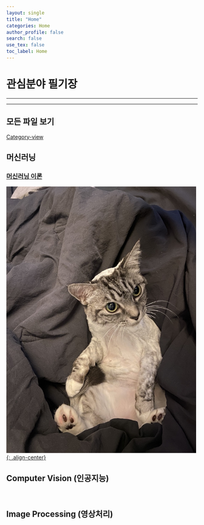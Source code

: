 ```yaml
---
layout: single
title: "Home"
categories: Home
author_profile: false
search: false
use_tex: false
toc_label: Home
---
```

# 관심분야 필기장

---

---

## 모든 파일 보기
[Category-view]({{site.url}}/categories-grid)

## 머신러닝

### [머신러닝 이론]({{site.url}}/ml/Machine_Learning_101/)

<a href="/ml/Machine_Learning_101/">
    <img src="/assets/images/a.jpeg" alt="머신러닝" class="w3-image" width="500" height="700">{: .align-center}
</a>

<br>

## Computer Vision (인공지능)

<br>

## Image Processing (영상처리)

<br>